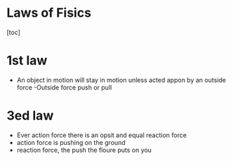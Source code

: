 # Laws of Fisics

[toc]

# 1st law
- An object in motion will stay in motion unless acted appon by an outside force
	-Outside force push or pull

# 3ed law
- Ever action force there is an opsit and equal reaction force
 - action force is pushing on the ground
 - reaction force, the push the floure puts on you